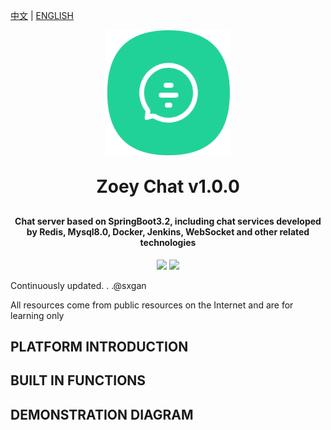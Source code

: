 [中文](README.md) | [ENGLISH](README.en.md)
<p align="center">
	<img width="200px" height="200px" alt="logo" src="all-doc/public/images/chat_logo.png">
</p>
<h1 align="center" style="margin: 30px 0 30px; font-weight: bold;">Zoey Chat v1.0.0</h1>
<h4 align="center">Chat server based on SpringBoot3.2, including chat services developed by Redis, Mysql8.0, Docker, Jenkins, WebSocket and other related technologies</h4>
<p align="center">
	<a href="https://gitee.com/sxgan/zoey-chat-boot"><img src="https://img.shields.io/badge/Zoey Chat-v1.0.0-brightgreen.svg"></a>
	<a href="https://gitee.com/sxgan/zoey-chat-boot/raw/master/LICENSE"><img src="https://img.shields.io/badge/LICENSE-MIT License-red.svg"></a>
</p>
Continuously updated. . .@sxgan

All resources come from public resources on the Internet and are for learning only

## PLATFORM INTRODUCTION

## BUILT IN FUNCTIONS

## DEMONSTRATION DIAGRAM
